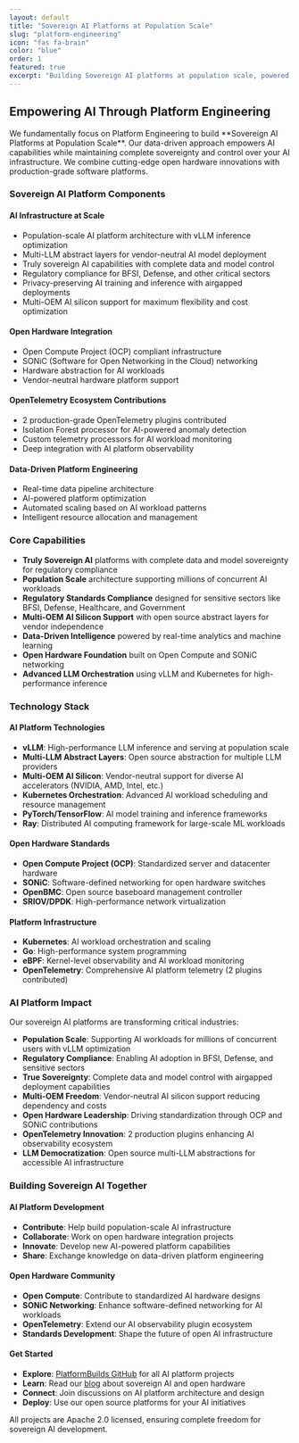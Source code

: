 ```yaml
---
layout: default
title: "Sovereign AI Platforms at Population Scale"
slug: "platform-engineering"
icon: "fas fa-brain"
color: "blue"
order: 1
featured: true
excerpt: "Building Sovereign AI platforms at population scale, powered by data-driven insights and open hardware innovations including Open Compute and SONiC networking."
---
```


<section class="section">
<h2>Empowering AI Through Platform Engineering</h2>

<p>We fundamentally focus on Platform Engineering to build **Sovereign AI Platforms at Population Scale**. Our data-driven approach empowers AI capabilities while maintaining complete sovereignty and control over your AI infrastructure. We combine cutting-edge open hardware innovations with production-grade software platforms.</p>

<div class="container">
<h3>Sovereign AI Platform Components</h3>

<div class="card">
<h4>AI Infrastructure at Scale</h4>
<ul>
<li>Population-scale AI platform architecture with vLLM inference optimization</li>
<li>Multi-LLM abstract layers for vendor-neutral AI model deployment</li>
<li>Truly sovereign AI capabilities with complete data and model control</li>
<li>Regulatory compliance for BFSI, Defense, and other critical sectors</li>
<li>Privacy-preserving AI training and inference with airgapped deployments</li>
<li>Multi-OEM AI silicon support for maximum flexibility and cost optimization</li>
</ul>
</div>

<div class="card">
<h4>Open Hardware Integration</h4>
<ul>
<li>Open Compute Project (OCP) compliant infrastructure</li>
<li>SONiC (Software for Open Networking in the Cloud) networking</li>
<li>Hardware abstraction for AI workloads</li>
<li>Vendor-neutral hardware platform support</li>
</ul>
</div>

<div class="card">
<h4>OpenTelemetry Ecosystem Contributions</h4>
<ul>
<li>2 production-grade OpenTelemetry plugins contributed</li>
<li>Isolation Forest processor for AI-powered anomaly detection</li>
<li>Custom telemetry processors for AI workload monitoring</li>
<li>Deep integration with AI platform observability</li>
</ul>
</div>

<div class="card">
<h4>Data-Driven Platform Engineering</h4>
<ul>
<li>Real-time data pipeline architecture</li>
<li>AI-powered platform optimization</li>
<li>Automated scaling based on AI workload patterns</li>
<li>Intelligent resource allocation and management</li>
</ul>
</div>
</div>

<div class="container">
<h3>Core Capabilities</h3>

- **Truly Sovereign AI** platforms with complete data and model sovereignty for regulatory compliance
- **Population Scale** architecture supporting millions of concurrent AI workloads
- **Regulatory Standards Compliance** designed for sensitive sectors like BFSI, Defense, Healthcare, and Government
- **Multi-OEM AI Silicon Support** with open source abstract layers for vendor independence
- **Data-Driven Intelligence** powered by real-time analytics and machine learning
- **Open Hardware Foundation** built on Open Compute and SONiC networking
- **Advanced LLM Orchestration** using vLLM and Kubernetes for high-performance inference
</div>

<div class="container">
<h3>Technology Stack</h3>

<div class="card">
<h4>AI Platform Technologies</h4>
<ul>
<li><strong>vLLM</strong>: High-performance LLM inference and serving at population scale</li>
<li><strong>Multi-LLM Abstract Layers</strong>: Open source abstraction for multiple LLM providers</li>
<li><strong>Multi-OEM AI Silicon</strong>: Vendor-neutral support for diverse AI accelerators (NVIDIA, AMD, Intel, etc.)</li>
<li><strong>Kubernetes Orchestration</strong>: Advanced AI workload scheduling and resource management</li>
<li><strong>PyTorch/TensorFlow</strong>: AI model training and inference frameworks</li>
<li><strong>Ray</strong>: Distributed AI computing framework for large-scale ML workloads</li>
</ul>
</div>

<div class="card">
<h4>Open Hardware Standards</h4>
<ul>
<li><strong>Open Compute Project (OCP)</strong>: Standardized server and datacenter hardware</li>
<li><strong>SONiC</strong>: Software-defined networking for open hardware switches</li>
<li><strong>OpenBMC</strong>: Open source baseboard management controller</li>
<li><strong>SRIOV/DPDK</strong>: High-performance network virtualization</li>
</ul>
</div>

<div class="card">
<h4>Platform Infrastructure</h4>
<ul>
<li><strong>Kubernetes</strong>: AI workload orchestration and scaling</li>
<li><strong>Go</strong>: High-performance system programming</li>
<li><strong>eBPF</strong>: Kernel-level observability and AI workload monitoring</li>
<li><strong>OpenTelemetry</strong>: Comprehensive AI platform telemetry (2 plugins contributed)</li>
</ul>
</div>
</div>

<div class="container">
<h3>AI Platform Impact</h3>

Our sovereign AI platforms are transforming critical industries:
- **Population Scale**: Supporting AI workloads for millions of concurrent users with vLLM optimization
- **Regulatory Compliance**: Enabling AI adoption in BFSI, Defense, and sensitive sectors
- **True Sovereignty**: Complete data and model control with airgapped deployment capabilities
- **Multi-OEM Freedom**: Vendor-neutral AI silicon support reducing dependency and costs
- **Open Hardware Leadership**: Driving standardization through OCP and SONiC contributions
- **OpenTelemetry Innovation**: 2 production plugins enhancing AI observability ecosystem
- **LLM Democratization**: Open source multi-LLM abstractions for accessible AI infrastructure
</div>

<h3>Building Sovereign AI Together</h3>

<div class="card">
<h4>AI Platform Development</h4>
<ul>
<li><strong>Contribute</strong>: Help build population-scale AI infrastructure</li>
<li><strong>Collaborate</strong>: Work on open hardware integration projects</li>
<li><strong>Innovate</strong>: Develop new AI-powered platform capabilities</li>
<li><strong>Share</strong>: Exchange knowledge on data-driven platform engineering</li>
</ul>
</div>

<div class="card">
<h4>Open Hardware Community</h4>
<ul>
<li><strong>Open Compute</strong>: Contribute to standardized AI hardware designs</li>
<li><strong>SONiC Networking</strong>: Enhance software-defined networking for AI workloads</li>
<li><strong>OpenTelemetry</strong>: Extend our AI observability plugin ecosystem</li>
<li><strong>Standards Development</strong>: Shape the future of open AI infrastructure</li>
</ul>
</div>

<div class="card">
<h4>Get Started</h4>
<ul>
<li><strong>Explore</strong>: <a href="https://github.com/platformbuilds">PlatformBuilds GitHub</a> for all AI platform projects</li>
<li><strong>Learn</strong>: Read our <a href="/blog/">blog</a> about sovereign AI and open hardware</li>
<li><strong>Connect</strong>: Join discussions on AI platform architecture and design</li>
<li><strong>Deploy</strong>: Use our open source platforms for your AI initiatives</li>
</ul>
<p>All projects are Apache 2.0 licensed, ensuring complete freedom for sovereign AI development.</p>
</div>
</div>
</section>